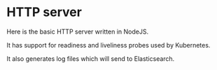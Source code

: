 # HTTP server

Here is the basic HTTP server written in NodeJS.

It has support for readiness and liveliness probes used by Kubernetes. 

It also generates log files which will send to Elasticsearch.
